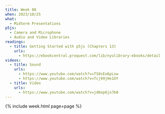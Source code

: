 ```yaml
---
title: Week 08
when: 2023/10/25
what:
  - Midterm Presentations
p5js:
  - Camera and Microphone
  - Audio and Video Libraries
readings:
  - title: Getting Started with p5js (Chapters 13)
    urls:
      - https://ebookcentral.proquest.com/lib/nyulibrary-ebooks/detail.action?docID=4333728
videos:
  - title: Sound
    urls:
      - https://www.youtube.com/watch?v=TS0sEo6pLow
      - https://www.youtube.com/watch?v=Tcj99jHe1OY
  - title: Video
    urls:
      - https://www.youtube.com/watch?v=jdKep6jo7b0
---
```

{% include week.html page=page %}
